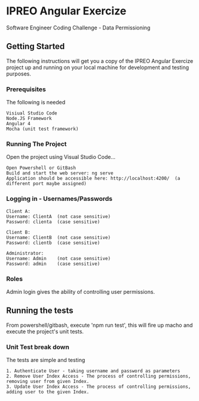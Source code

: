 # IPREO Angular Exercize

Software Engineer Coding Challenge - Data Permissioning

## Getting Started

The following instructions will get you a copy of the IPREO Angular Exercize project up and running on your local machine for development and testing purposes.

### Prerequisites

The following is needed

```
Visiual Studio Code 
Node.JS Framework
Angular 4 
Mocha (unit test framework)
```

### Running The Project

Open the project using Visual Studio Code...


```
Open Powershell or GitBash
Build and start the web server: ng serve 
Application should be accessible here: http://localhost:4200/  (a different port maybe assigned)

```

### Logging in - Usernames/Passwords

```
Client A:
Username: ClientA  (not case sensitive)
Password: clienta  (case sensitive)
```

```
Client B:
Username: ClientB  (not case sensitive)
Password: clientb  (case sensitive)
```

```
Administrator:
Username: Admin    (not case sensitive)
Password: admin    (case sensitive)
```

### Roles

Admin login gives the ability of controlling user permissions. 

## Running the tests

From powershell/gitbash, execute 'npm run test', this will fire up macho and execute the project's unit tests.

### Unit Test break down

The tests are simple and testing

```
1. Authenticate User - taking username and password as parameters
2. Remove User Index Access - The process of controlling permissions, removing user from given Index.
3. Update User Index Access - The process of controlling permissions, adding user to the given Index.
```
